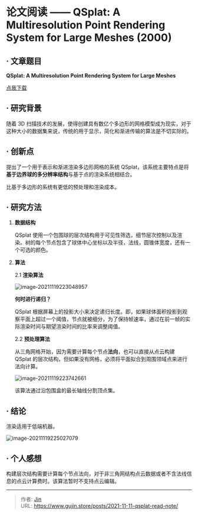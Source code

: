 # 论文阅读 —— QSplat: A Multiresolution Point Rendering System for Large Meshes (2000)


## · 文章题目

**QSplat: A Multiresolution Point Rendering System for Large Meshes**

[点我下载](/pdf/QSplat.pdf)

## · 研究背景

随着 3D 扫描技术的发展，使得创建具有数亿个多边形的网格模型成为现实，对于这种大小的数据集来说，传统的用于显示，简化和渐进传输的算法是不切实际的。

## · 创新点

提出了一个用于表示和渐进渲染多边形网格的系统 QSplat，该系统主要特点是将**基于边界球的多分辨率结构**与基于点的渲染系统相结合。

比基于多边形的系统有更低的预处理和渲染成本。

## · 研究方法

1. **数据结构**

   QSplat 使用一个包围球的层次结构用于可见性筛选，细节层次控制以及渲染。树的每个节点包含了球体中心坐标以及半径，法线，圆锥体宽度，还有一个可选的颜色。

1. **算法**

   2.1 **渲染算法**

   ![image-20211119223048957](https://img.gujin.store/img/image-20211119223048957.png)

   **何时进行递归？**

   QSplat 根据屏幕上的投影大小来决定递归长度。即，如果球体面积投影到观察平面上超过一个阈值，节点就被细分，为了保持帧速率，通过在前一帧的实际渲染时间与期望渲染时间的比率来调整阈值。

   2.2 **预处理算法**

   从三角网格开始，因为需要计算每个节点**法向**，也可以直接从点云构建 QSplat 的层次结构，但如果没有网格，必须将平面拟合到周围领域点来进行法向计算。

   ![image-20211119223742661](https://img.gujin.store/img/image-20211119223742661.png)

   该算法通过沿包围盒的最长轴线分割顶点集。

## · 结论

渲染适用于低端机器。

![image-20211119225027079](https://img.gujin.store/img/image-20211119225027079.png)

## · 个人感想

构建层次结构需要计算每个节点法向，对于非三角网结构点云数据或者不含法线信息的点云计算费时。该算法暂时不支持点云编辑。


---

> 作者: [Jin](https://img.gujin.store/img/favicon.ico)  
> URL: https://www.gujin.store/posts/2021-11-11-qsplat-read-note/  

